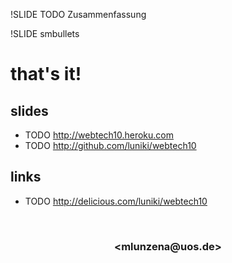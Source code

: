 !SLIDE
TODO Zusammenfassung

!SLIDE smbullets

# that's it!

## slides ##
* TODO http://webtech10.heroku.com
* TODO http://github.com/luniki/webtech10

## links ##
* TODO http://delicious.com/luniki/webtech10

<br>
<h3 style="text-align: center;"> &lt;mlunzena@uos.de> </h3>
